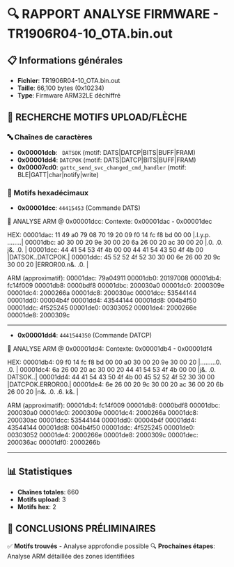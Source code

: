 
# 🔍 RAPPORT ANALYSE FIRMWARE - TR1906R04-10_OTA.bin.out

## 📋 Informations générales
- **Fichier**: TR1906R04-10_OTA.bin.out
- **Taille**: 66,100 bytes (0x10234)
- **Type**: Firmware ARM32LE déchiffré

## 🎯 RECHERCHE MOTIFS UPLOAD/FLÈCHE

### 🔤 Chaînes de caractères
- **0x00001dcb**: ` DATSOK` (motif: DATS|DATCP|BITS|BUFF|FRAM)
- **0x00001dd4**: `DATCPOK` (motif: DATS|DATCP|BITS|BUFF|FRAM)
- **0x00007cd0**: `gattc_send_svc_changed_cmd_handler` (motif: BLE|GATT|char|notify|write)

### 🔢 Motifs hexadécimaux
- **0x00001dcc**: `44415453` (Commande DATS)

📍 ANALYSE ARM @ 0x00001dcc:
Contexte: 0x00001dac - 0x00001dec

HEX:
00001dac: 11 49 a0 79 08 70 19 20 09 f0 14 fc f8 bd 00 00  |.I.y.p. ........|
00001dbc: a0 30 00 20 9e 30 00 20 6a 26 00 20 ac 30 00 20  |.0. .0. j&. .0. |
00001dcc: 44 41 54 53 4f 4b 00 00 44 41 54 43 50 4f 4b 00  |DATSOK..DATCPOK.|
00001ddc: 45 52 52 4f 52 30 30 00 6e 26 00 20 9c 30 00 20  |ERROR00.n&. .0. |

ARM (approximatif):
00001dac: 79a04911
00001db0: 20197008
00001db4: fc14f009
00001db8: 0000bdf8
00001dbc: 200030a0
00001dc0: 2000309e
00001dc4: 2000266a
00001dc8: 200030ac
00001dcc: 53544144
00001dd0: 00004b4f
00001dd4: 43544144
00001dd8: 004b4f50
00001ddc: 4f525245
00001de0: 00303052
00001de4: 2000266e
00001de8: 2000309c

---
- **0x00001dd4**: `4441544350` (Commande DATCP)

📍 ANALYSE ARM @ 0x00001dd4:
Contexte: 0x00001db4 - 0x00001df4

HEX:
00001db4: 09 f0 14 fc f8 bd 00 00 a0 30 00 20 9e 30 00 20  |.........0. .0. |
00001dc4: 6a 26 00 20 ac 30 00 20 44 41 54 53 4f 4b 00 00  |j&. .0. DATSOK..|
00001dd4: 44 41 54 43 50 4f 4b 00 45 52 52 4f 52 30 30 00  |DATCPOK.ERROR00.|
00001de4: 6e 26 00 20 9c 30 00 20 ac 36 00 20 6b 26 00 20  |n&. .0. .6. k&. |

ARM (approximatif):
00001db4: fc14f009
00001db8: 0000bdf8
00001dbc: 200030a0
00001dc0: 2000309e
00001dc4: 2000266a
00001dc8: 200030ac
00001dcc: 53544144
00001dd0: 00004b4f
00001dd4: 43544144
00001dd8: 004b4f50
00001ddc: 4f525245
00001de0: 00303052
00001de4: 2000266e
00001de8: 2000309c
00001dec: 200036ac
00001df0: 2000266b

---

## 📊 Statistiques
- **Chaînes totales**: 660
- **Motifs upload**: 3
- **Motifs hex**: 2

## 🎯 CONCLUSIONS PRÉLIMINAIRES
✅ **Motifs trouvés** - Analyse approfondie possible
🔍 **Prochaines étapes**: Analyse ARM détaillée des zones identifiées
